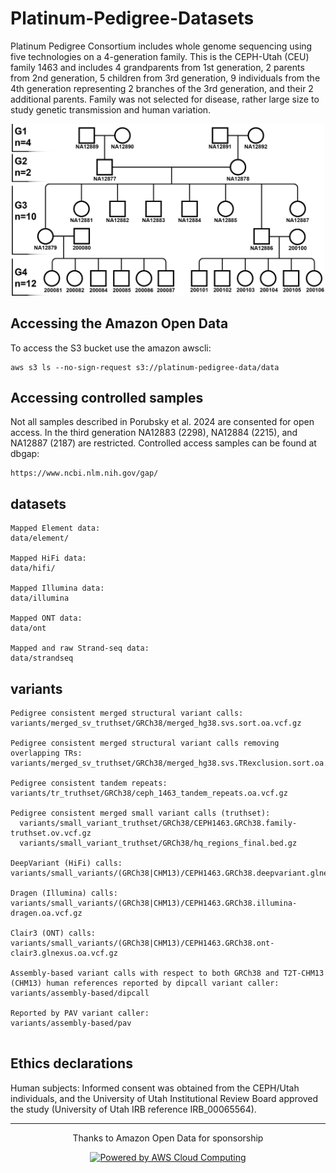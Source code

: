 # Platinum-Pedigree-Datasets


Platinum Pedigree Consortium includes whole genome sequencing using five technologies on a 4-generation family. This is the CEPH-Utah (CEU) family 1463 and includes 4 grandparents from 1st generation, 2 parents from 2nd generation, 5 children from 3rd generation, 9 individuals from the 4th generation representing 2 branches of the 3rd generation, and their 2 additional parents. Family was not selected for disease, rather large size to study genetic transmission and human variation. 

<p align="center">
<img src="https://github.com/Platinum-Pedigree-Consortium/Platinum-Pedigree-Datasets/blob/main/images/CEPH_pedigree_github.png" width="500">
</p>



## Accessing the Amazon Open Data

To access the S3 bucket use the amazon awscli:
```
aws s3 ls --no-sign-request s3://platinum-pedigree-data/data
```
## Accessing controlled samples
Not all samples described in Porubsky et al. 2024 are consented for open access. In the third generation NA12883 (2298), NA12884 (2215), and NA12887 (2187) are restricted.
Controlled access samples can be found at dbgap:
```
https://www.ncbi.nlm.nih.gov/gap/
```

## datasets
```
Mapped Element data:
data/element/

Mapped HiFi data:
data/hifi/

Mapped Illumina data:
data/illumina

Mapped ONT data:
data/ont

Mapped and raw Strand-seq data:
data/strandseq
```

## variants
```
Pedigree consistent merged structural variant calls:
variants/merged_sv_truthset/GRCh38/merged_hg38.svs.sort.oa.vcf.gz

Pedigree consistent merged structural variant calls removing overlapping TRs:
variants/merged_sv_truthset/GRCh38/merged_hg38.svs.TRexclusion.sort.oa.vcf.gz

Pedigree consistent tandem repeats:
variants/tr_truthset/GRCh38/ceph_1463_tandem_repeats.oa.vcf.gz

Pedigree consistent merged small variant calls (truthset):
  variants/small_variant_truthset/GRCh38/CEPH1463.GRCh38.family-truthset.ov.vcf.gz
  variants/small_variant_truthset/GRCh38/hq_regions_final.bed.gz

DeepVariant (HiFi) calls:
variants/small_variants/(GRCh38|CHM13)/CEPH1463.GRCh38.deepvariant.glnexus.oa.vcf.gz

Dragen (Illumina) calls:
variants/small_variants/(GRCh38|CHM13)/CEPH1463.GRCh38.illumina-dragen.oa.vcf.gz

Clair3 (ONT) calls:
variants/small_variants/(GRCh38|CHM13)/CEPH1463.GRCh38.ont-clair3.glnexus.oa.vcf.gz

Assembly-based variant calls with respect to both GRCh38 and T2T-CHM13 (CHM13) human references reported by dipcall variant caller:
variants/assembly-based/dipcall

Reported by PAV variant caller:
variants/assembly-based/pav
 
```

## Ethics declarations
Human subjects: Informed consent was obtained from the CEPH/Utah individuals, and the University of Utah Institutional Review Board approved the study (University of Utah IRB reference IRB_00065564).



---
<p align="center">
  Thanks to Amazon Open Data for sponsorship 
</p>

<p align="center">
<a href="https://aws.amazon.com/what-is-cloud-computing"><img src="https://d0.awsstatic.com/logos/powered-by-aws.png" alt="Powered by AWS Cloud Computing"></a>
</p>


